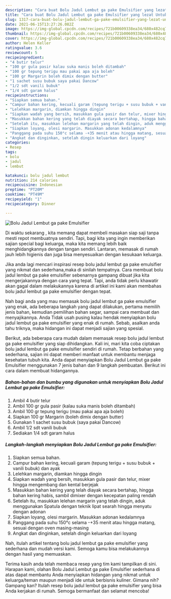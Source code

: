 ```yaml
---
description: "Cara buat Bolu Jadul Lembut ga pake Emulsifier yang lezat Untuk Jualan"
title: "Cara buat Bolu Jadul Lembut ga pake Emulsifier yang lezat Untuk Jualan"
slug: 1317-cara-buat-bolu-jadul-lembut-ga-pake-emulsifier-yang-lezat-untuk-jualan
date: 2021-06-15T13:27:26.082Z
image: https://img-global.cpcdn.com/recipes/721b00609338ea34/680x482cq70/bolu-jadul-lembut-ga-pake-emulsifier-foto-resep-utama.jpg
thumbnail: https://img-global.cpcdn.com/recipes/721b00609338ea34/680x482cq70/bolu-jadul-lembut-ga-pake-emulsifier-foto-resep-utama.jpg
cover: https://img-global.cpcdn.com/recipes/721b00609338ea34/680x482cq70/bolu-jadul-lembut-ga-pake-emulsifier-foto-resep-utama.jpg
author: Helen Keller
ratingvalue: 3.6
reviewcount: 5
recipeingredient:
- "4 butir telur"
- "100 gr gula pasir kalau suka manis boleh ditambah"
- "100 gr tepung terigu mau pakai apa aja boleh"
- "100 gr Margarin boleh dimix dengan butter"
- "1 sachet susu bubuk saya pakai Dancow"
- "1/2 sdt vanili bubuk"
- "1/4 sdt garam halus"
recipeinstructions:
- "Siapkan semua bahan."
- "Campur bahan kering, kecuali garam (tepung terigu + susu bubuk + vanili bubuk) dan ayak"
- "Lelehkan margarin, diamkan hingga dingin"
- "Siapkan wadah yang bersih, masukkan gula pasir dan telur, mixer hingga mengembang dan kental berjejak"
- "Masukkan bahan kering yang telah diayak secara bertahap, hingga bahan kering habis, sambil dimixer dengan kecepatan paling rendah"
- "Setelah itu, masukkan lelehan margarin yang telah dingin, aduk menggunakan Spatula dengan teknik lipat searah hingga menyatu dengan adonan"
- "Siapkan loyang, olesi margarin. Masukkan adonan kedalamnya"
- "Panggang pada suhu 150°c selama -+35 menit atau hingga matang, sesuai dengan oven masing-masing"
- "Angkat dan dinginkan, setelah dingin keluarkan dari loyang"
categories:
- Resep
tags:
- bolu
- jadul
- lembut

katakunci: bolu jadul lembut 
nutrition: 214 calories
recipecuisine: Indonesian
preptime: "PT20M"
cooktime: "PT49M"
recipeyield: "1"
recipecategory: Dinner

---
```



![Bolu Jadul Lembut ga pake Emulsifier](https://img-global.cpcdn.com/recipes/721b00609338ea34/680x482cq70/bolu-jadul-lembut-ga-pake-emulsifier-foto-resep-utama.jpg)

Di waktu  sekarang , kita memang dapat membeli masakan siap saji tanpa mesti repot membuatnya sendiri. Tapi, bagi kita yang ingin memberikan sajian special bagi keluarga, maka kita memang lebih baik menghidangkannya dengan tangan sendiri. Lantaran, memasak di rumah jauh lebih higienis dan juga bisa menyesuaikan dengan kesukaan keluarga.

Jika anda lagi mencari inspirasi resep bolu jadul lembut ga pake emulsifier yang nikmat dan sederhana,maka di sinilah tempatnya. Cara membuat bolu jadul lembut ga pake emulsifier  sebenarnya gampang dibuat jika kita mengerjakannya dengan cara yang tepat. Tapi, anda tidak perlu khawatir akan gagal dalam melakukannya 
karena di artikel ini kami akan membahas bolu jadul lembut ga pake emulsifier dengan tepat.  



Nah bagi anda yang mau memasak bolu jadul lembut ga pake emulsifier yang enak, ada beberapa langkah yang dapat dilakukan, pertama memilih jenis bahan, kemudian pemilihan bahan segar, sampai cara membuat dan menyajikannya. Anda Tidak usah pusing kalau hendak menyiapkan bolu jadul lembut ga pake emulsifier yang enak di rumah. Sebab, asalkan anda  tahu triknya, maka hidangan ini dapat menjadi sajian yang spesial.

Berikut, ada beberapa cara mudah dalam memasak resep bolu jadul lembut ga pake emulsifier yang siap dihidangkan. Kali ini, mari kita coba ciptakan bolu jadul lembut ga pake emulsifier sendiri di rumah. Tetap berbahan yang sederhana, sajian ini dapat memberi manfaat untuk membantu menjaga kesehatan tubuh kita. Anda dapat menyiapkan Bolu Jadul Lembut ga pake Emulsifier menggunakan 7 jenis bahan dan 9 langkah pembuatan. Berikut ini cara dalam membuat hidangannya.

<!--inarticleads1-->

##### Bahan-bahan dan bumbu yang digunakan untuk menyiapkan Bolu Jadul Lembut ga pake Emulsifier:

1. Ambil 4 butir telur
1. Ambil 100 gr gula pasir (kalau suka manis boleh ditambah)
1. Ambil 100 gr tepung terigu (mau pakai apa aja boleh)
1. Siapkan 100 gr Margarin (boleh dimix dengan butter)
1. Gunakan 1 sachet susu bubuk (saya pakai Dancow)
1. Ambil 1/2 sdt vanili bubuk
1. Sediakan 1/4 sdt garam halus




<!--inarticleads2-->

##### Langkah-langkah menyiapkan Bolu Jadul Lembut ga pake Emulsifier:

1. Siapkan semua bahan.
1. Campur bahan kering, kecuali garam (tepung terigu + susu bubuk + vanili bubuk) dan ayak
1. Lelehkan margarin, diamkan hingga dingin
1. Siapkan wadah yang bersih, masukkan gula pasir dan telur, mixer hingga mengembang dan kental berjejak
1. Masukkan bahan kering yang telah diayak secara bertahap, hingga bahan kering habis, sambil dimixer dengan kecepatan paling rendah
1. Setelah itu, masukkan lelehan margarin yang telah dingin, aduk menggunakan Spatula dengan teknik lipat searah hingga menyatu dengan adonan
1. Siapkan loyang, olesi margarin. Masukkan adonan kedalamnya
1. Panggang pada suhu 150°c selama -+35 menit atau hingga matang, sesuai dengan oven masing-masing
1. Angkat dan dinginkan, setelah dingin keluarkan dari loyang




Nah, itulah artikel tentang  bolu jadul lembut ga pake emulsifier  yang sederhana dan mudah versi kami. Semoga kamu bisa melakukannya dengan hasil yang memuaskan. 

Terima kasih anda telah membaca resep yang tim kami tampilkan di sini. Harapan kami, olahan  Bolu Jadul Lembut ga pake Emulsifier sederhana di atas dapat membantu Anda menyiapkan hidangan yang nikmat untuk keluarga/teman maupun menjadi ide untuk berbisnis kuliner. Gimana nih? Gampang kan? Itulah resep bolu jadul lembut ga pake emulsifier yang bisa Anda kerjakan di rumah. Semoga bermanfaat dan selamat mencoba!

